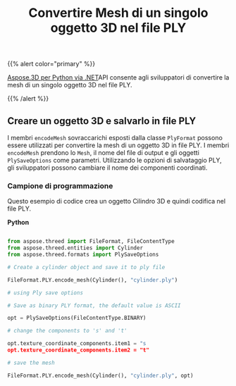 ﻿---
title: Convertire Mesh di un singolo oggetto 3D nel file PLY
type: docs
weight: 20
url: /it/python-net/convert-mesh-of-a-single-3d-object-in-ply-file/
description: I membri EncodeMesh sovraccaricati esposti dalla classe PlyFormat possono essere utilizzati per convertire la mesh di un oggetto 3D in file PLY. I membri EncodeMesh prendono il nome mesh, il nome del file di output e gli oggetti PlySaveOptions come parametri. Utilizzando le opzioni di salvataggio PLY, gli sviluppatori possono cambiare il nome dei componenti coordinati.
---
{{% alert color="primary" %}}

[Aspose.3D per Python via .NET](https://products.aspose.com/3d/python-net/)API consente agli sviluppatori di convertire la mesh di un singolo oggetto 3D nel file PLY.

{{% /alert %}}
## **Creare un oggetto 3D e salvarlo in file PLY**
I membri `encodeMesh` sovraccarichi esposti dalla classe `PlyFormat` possono essere utilizzati per convertire la mesh di un oggetto 3D in file PLY. I membri `encodeMesh` prendono lo `Mesh`, il nome del file di output e gli oggetti `PlySaveOptions` come parametri. Utilizzando le opzioni di salvataggio PLY, gli sviluppatori possono cambiare il nome dei componenti coordinati.
### **Campione di programmazione**
Questo esempio di codice crea un oggetto Cilindro 3D e quindi codifica nel file PLY.

**Python**

```py

from aspose.threed import FileFormat, FileContentType
from aspose.threed.entities import Cylinder
from aspose.threed.formats import PlySaveOptions

# Create a cylinder object and save it to ply file

FileFormat.PLY.encode_mesh(Cylinder(), "cylinder.ply")

# using Ply save options

# Save as binary PLY format, the default value is ASCII

opt = PlySaveOptions(FileContentType.BINARY)

# change the components to 's' and 't'

opt.texture_coordinate_components.item1 = "s
opt.texture_coordinate_components.item2 = "t"

# save the mesh

FileFormat.PLY.encode_mesh(Cylinder(), "cylinder.ply", opt)

```
